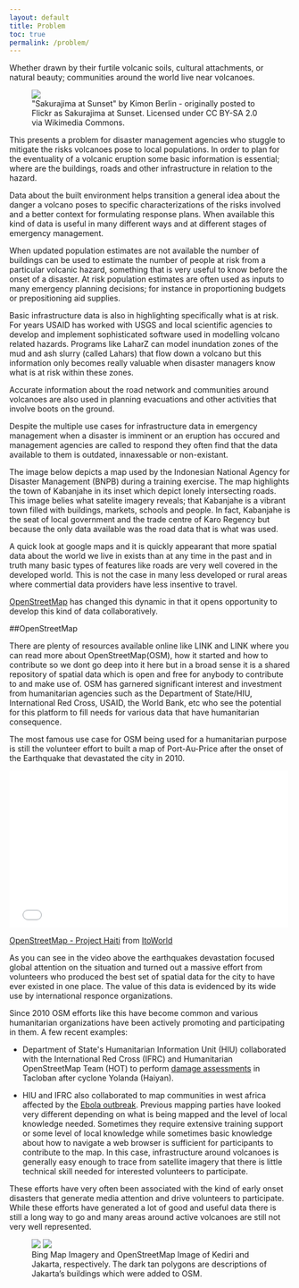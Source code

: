 ```yaml
---
layout: default 
title: Problem
toc: true
permalink: /problem/
---
```


Whether drawn by their furtile volcanic soils, cultural attachments, or natural beauty; communities around the world live near volcanoes.


<figure>
	<img src="../images/overview/volcano_people.jpg">
	<figcaption>"Sakurajima at Sunset" by Kimon Berlin - originally posted to Flickr as Sakurajima at Sunset. Licensed under CC BY-SA 2.0 via Wikimedia Commons.</figcaption>
</figure>

This presents a problem for disaster management agencies who stuggle to mitigate the risks volcanoes pose to local populations. In order to plan for the eventuality of a volcanic eruption some basic information is essential; where are the buildings, roads and other infrastructure in relation to the hazard. 

Data about the built environment helps transition a general idea about the danger a volcano poses to specific characterizations of the risks involved and a better context for formulating response plans. When available this kind of data is useful in many different ways and at different stages of emergency management.

When updated population estimates are not available the number of buildings can be used to estimate the number of people at risk from a particular volcanic hazard, something that is very useful to know before the onset of a disaster. At risk population estimates are often used as inputs to many emergency planning decisions; for instance in proportioning budgets or prepositioning aid supplies.

Basic infrastructure data is also in highlighting specifically what is at risk. For years USAID has worked with USGS and local scientific agencies to develop and implement sophisticated software used in modelling volcano related hazards. Programs like LaharZ can model inundation zones of the mud and ash slurry (called Lahars) that flow down a volcano but this information only becomes really valuable when disaster managers know what is at risk within these zones.

Accurate information about the road network and communities around volcanoes are also used in planning evacuations and other activities that involve boots on the ground. 

Despite the multiple use cases for infrastructure data in emergency management when a disaster is imminent or an eruption has occured and management agencies are called to respond they often find that the data available to them is outdated, innaxessable or non-existant.

The image below depicts a map used by the Indonesian National Agency for Disaster Management (BNPB) during a training exercise. The map highlights the town of Kabanjahe in its inset which depict lonely intersecting roads. This image belies what satelite imagery reveals; that Kabanjahe is a vibrant town filled with buildings, markets, schools and people. In fact, Kabanjahe is the seat of local government and the trade centre of Karo Regency but because the only data available was the road data that is what was used. 

A quick look at google maps and it is quickly appearant that more spatial data about the world we live in exists than at any time in the past and in truth many basic types of features like roads are very well covered in the developed world. This is not the case in many less developed or rural areas where commertial data providers have less insentive to travel. 

[OpenStreetMap](http://www.openstreetmap.org/node/540924177#map=15/3.0991/98.4919) has changed this dynamic in that it opens opportunity to develop this kind of data collaboratively. 

##OpenStreetMap

There are plenty of resources available online like LINK and LINK where you can read more about OpenStreetMap(OSM), how it started and how to contribute so we dont go deep into it here but in a broad sense it is a shared repository of spatial data which is open and free for anybody to contribute to and make use of. OSM has garnered significant interest and investment from humanitarian agencies such as the Department of State/HIU, International Red Cross, USAID, the World Bank, etc who see the potential for this platform to fill needs for various data that have humanitarian consequence.   

The most famous use case for OSM being used for a humanitarian purpose is still the volunteer effort to built a map of Port-Au-Price after the onset of the Earthquake that devastated the city in 2010. 

<iframe src="//player.vimeo.com/video/9182869" width="500" height="281" frameborder="0" webkitallowfullscreen mozallowfullscreen allowfullscreen></iframe> 

<p><a href="http://vimeo.com/9182869">OpenStreetMap - Project Haiti</a> from <a href="http://vimeo.com/itoworld">ItoWorld</a></p>

As you can see in the video above the earthquakes devastation focused global attention on the situation and turned out a massive effort from volunteers who produced the best set of spatial data for the city to have ever existed in one place. The value of this data is evidenced by its wide use by international responce organizations. 

Since 2010 OSM efforts like this have become common and various humanitarian organizations have been actively promoting and participating in them. A few recent examples: 

* Department of State's Humanitarian Information Unit (HIU) collaborated with the International Red Cross (IFRC) and Humanitarian OpenStreetMap Team (HOT) to perform [damage assessments](http://bit.ly/1wMBS37) in Tacloban after cyclone Yolanda (Haiyan).

* HIU and IFRC also collaborated to map communities in west africa affected by the [Ebola outbreak](http://bit.ly/ZeRWj2). 
Previous mapping parties have looked very different depending on what is being mapped and the level of local knowledge needed. Sometimes they require extensive training support or some level of local knowledge while sometimes basic knowledge about how to navigate a web browser is sufficient for participants to contribute to the map. In this case, infrastructure around volcanoes is generally easy enough to trace from satellite imagery that there is little technical skill needed for interested volunteers to participate.

These efforts have very often been associated with the kind of early onset disasters that generate media attention and drive volunteers to participate. While these efforts have generated a lot of good and useful data there is still a long way to go and many areas around active volcanoes are still not very well represented. 

<figure class="half">
	<img src="../images/overview/osm2ge.png">
	<img src="../images/overview/osm2ge2.png">
	<figcaption>Bing Map Imagery and OpenStreetMap Image of Kediri and Jakarta, respectively. The dark tan polygons are descriptions of Jakarta’s buildings which were added to OSM.</figcaption>
</figure>

